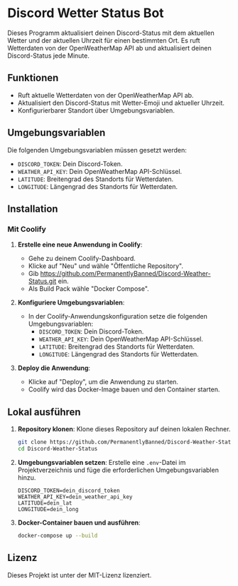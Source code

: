 # Discord Wetter Status Bot

Dieses Programm aktualisiert deinen Discord-Status mit dem aktuellen Wetter und der aktuellen Uhrzeit für einen bestimmten Ort. Es ruft Wetterdaten von der OpenWeatherMap API ab und aktualisiert deinen Discord-Status jede Minute.

## Funktionen

- Ruft aktuelle Wetterdaten von der OpenWeatherMap API ab.
- Aktualisiert den Discord-Status mit Wetter-Emoji und aktueller Uhrzeit.
- Konfigurierbarer Standort über Umgebungsvariablen.

## Umgebungsvariablen

Die folgenden Umgebungsvariablen müssen gesetzt werden:

- `DISCORD_TOKEN`: Dein Discord-Token.
- `WEATHER_API_KEY`: Dein OpenWeatherMap API-Schlüssel.
- `LATITUDE`: Breitengrad des Standorts für Wetterdaten.
- `LONGITUDE`: Längengrad des Standorts für Wetterdaten.

## Installation

### Mit Coolify

1. **Erstelle eine neue Anwendung in Coolify**:
    - Gehe zu deinem Coolify-Dashboard.
    - Klicke auf "Neu" und wähle "Öffentliche Repository".
    - Gib https://github.com/PermanentlyBanned/Discord-Weather-Status.git ein.
    - Als Build Pack wähle "Docker Compose".

2. **Konfiguriere Umgebungsvariablen**:
    - In der Coolify-Anwendungskonfiguration setze die folgenden Umgebungsvariablen:
        - `DISCORD_TOKEN`: Dein Discord-Token.
        - `WEATHER_API_KEY`: Dein OpenWeatherMap API-Schlüssel.
        - `LATITUDE`: Breitengrad des Standorts für Wetterdaten.
        - `LONGITUDE`: Längengrad des Standorts für Wetterdaten.

3. **Deploy die Anwendung**:
    - Klicke auf "Deploy", um die Anwendung zu starten.
    - Coolify wird das Docker-Image bauen und den Container starten.

## Lokal ausführen

1. **Repository klonen**: Klone dieses Repository auf deinen lokalen Rechner.

    ```sh
    git clone https://github.com/PermanentlyBanned/Discord-Weather-Status.git
    cd Discord-Weather-Status
    ```

2. **Umgebungsvariablen setzen**: Erstelle eine `.env`-Datei im Projektverzeichnis und füge die erforderlichen Umgebungsvariablen hinzu.

    ```env
    DISCORD_TOKEN=dein_discord_token
    WEATHER_API_KEY=dein_weather_api_key
    LATITUDE=dein_lat
    LONGITUDE=dein_long
    ```

3. **Docker-Container bauen und ausführen**:

    ```sh
    docker-compose up --build
    ```

## Lizenz

Dieses Projekt ist unter der MIT-Lizenz lizenziert.
